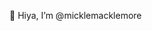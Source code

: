 👋 Hiya, I’m @micklemacklemore

<!---
micklemacklemore/micklemacklemore is a ✨ special ✨ repository because its `README.md` (this file) appears on your GitHub profile.
You can click the Preview link to take a look at your changes.
--->

